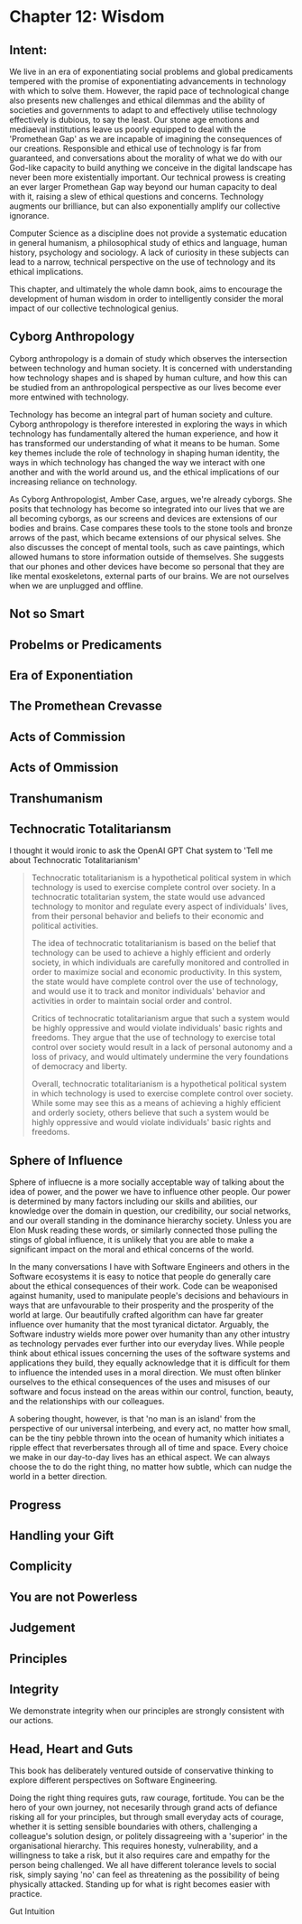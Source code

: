 # Chapter 12: Wisdom

## Intent:
We live in an era of exponentiating social problems and global predicaments tempered with the promise of exponentiating advancements in technology with which to solve them.  However, the rapid pace of technological change also presents new challenges and ethical dilemmas and the ability of societies and governments to adapt to and effectively utilise technology effectively is dubious, to say the least.  Our stone age emotions and mediaeval institutions leave us poorly equipped to deal with the 'Promethean Gap' as we are incapable of imagining the consequences of our creations.  Responsible and ethical use of technology is far from guaranteed, and conversations about the morality of what we do with our God-like capacity to build anything we conceive in the digital landscape has never been more existentially important.  Our technical prowess is creating an ever larger Promethean Gap way beyond our human capacity to deal with it, raising a slew of ethical questions and concerns.  Technology augments our brilliance, but can also exponentially amplify our collective ignorance.

Computer Science as a discipline does not provide a systematic education in general humanism, a philosophical study of ethics and language, human history, psychology and sociology.  A lack of curiosity in these subjects can lead to a narrow, technical perspective on the use of technology and its ethical implications.

This chapter, and ultimately the whole damn book, aims to encourage the development of human wisdom in order to intelligently consider the moral impact of our collective technological genius.

## Cyborg Anthropology
Cyborg anthropology is a domain of study which observes the intersection between technology and human society.  It is concerned with understanding how technology shapes and is shaped by human culture, and how this can be studied from an anthropological perspective as our lives become ever more entwined with technology.

Technology has become an integral part of human society and culture.  Cyborg anthropology is therefore interested in exploring the ways in which technology has fundamentally altered the human experience, and how it has transformed our understanding of what it means to be human.  Some key themes include the role of technology in shaping human identity, the ways in which technology has changed the way we interact with one another and with the world around us, and the ethical implications of our increasing reliance on technology.

As Cyborg Anthropologist, Amber Case, argues, we're already cyborgs.  She posits that technology has become so integrated into our lives that we are all becoming cyborgs, as our screens and devices are extensions of our bodies and brains.  Case compares these tools to the stone tools and bronze arrows of the past, which became extensions of our physical selves.  She also discusses the concept of mental tools, such as cave paintings, which allowed humans to store information outside of themselves. She suggests that our phones and other devices have become so personal that they are like mental exoskeletons, external parts of our brains.  We are not ourselves when we are unplugged and offline.

## Not so Smart

## Probelms or Predicaments

## Era of Exponentiation

## The Promethean Crevasse

## Acts of Commission

## Acts of Ommission

## Transhumanism

## Technocratic Totalitariansm
I thought it would ironic to ask the OpenAI GPT Chat system to 'Tell me about Technocratic Totalitarianism'

> Technocratic totalitarianism is a hypothetical political system in which technology is used to exercise complete control over society. In a technocratic totalitarian system, the state would use advanced technology to monitor and regulate every aspect of individuals' lives, from their personal behavior and beliefs to their economic and political activities.
>
> The idea of technocratic totalitarianism is based on the belief that technology can be used to achieve a highly efficient and orderly society, in which individuals are carefully monitored and controlled in order to maximize social and economic productivity. In this system, the state would have complete control over the use of technology, and would use it to track and monitor individuals' behavior and activities in order to maintain social order and control.
>
> Critics of technocratic totalitarianism argue that such a system would be highly oppressive and would violate individuals' basic rights and freedoms. They argue that the use of technology to exercise total control over society would result in a lack of personal autonomy and a loss of privacy, and would ultimately undermine the very foundations of democracy and liberty.
>
> Overall, technocratic totalitarianism is a hypothetical political system in which technology is used to exercise complete control over society. While some may see this as a means of achieving a highly efficient and orderly society, others believe that such a system would be highly oppressive and would violate individuals' basic rights and freedoms.

## Sphere of Influence
Sphere of influecne is a more socially acceptable way of talking about the idea of power, and the power we have to influence other people.  Our power is determined by many factors including our skills and abilities, our knowledge over the domain in question, our credibility, our social networks, and our overall standing in the dominance hierarchy society.  Unless you are Elon Musk reading these words, or similarly connected those pulling the stings of global influence, it is unlikely that you are able to make a significant impact on the moral and ethical concerns of the world.

In the many conversations I have with Software Engineers and others in the Software ecosystems it is easy to notice that people do generally care about the ethical consequences of their work.  Code can be weaponised against humanity, used to manipulate people's decisions and behaviours in ways that are unfavourable to their prosperity and the prosperity of the world at large.  Our beautifully crafted algorithm can have far greater influence over humanity that the most tyranical dictator.  Arguably, the Software industry wields more power over humanity than any other intustry as technology pervades ever further into our everyday lives.  While people think about ethical issues concerning the uses of the software systems and applications they build, they equally acknowledge that it is difficult for them to influence the intended uses in a moral direction.  We must often blinker ourselves to the ethical consequences of the uses and misuses of our software and focus instead on the areas within our control, function, beauty, and the relationships with our colleagues.

A sobering thought, however, is that 'no man is an island' from the perspective of our universal interbeing, and every act, no matter how small, can be the tiny pebble thrown into the ocean of humanity which initiates a ripple effect that reverbersates through all of time and space.  Every choice we make in our day-to-day lives has an ethical aspect.  We can always choose the to do the right thing, no matter how subtle, which can nudge the world in a better direction.

## Progress

## Handling your Gift

## Complicity

## You are not Powerless

## Judgement

## Principles

## Integrity
We demonstrate integrity when our principles are strongly consistent with our actions.

## Head, Heart and Guts
This book has deliberately ventured outside of conservative thinking to explore different perspectives on Software Engineering.  

Doing the right thing requires guts, raw courage, fortitude.  You can be the hero of your own journey, not necesarily through grand acts of defiance risking all for your principles, but through small everyday acts of courage, whether it is setting sensible boundaries with others, challenging a colleague's solution design, or politely dissagreeing with a 'superior' in the organisational hierarchy.  This requires honesty, vulnerability, and a willingness to take a risk, but it also requires care and empathy for the person being challenged.  We all have different tolerance levels to social risk, simply saying 'no' can feel as threatening as the possibility of being physically attacked.  Standing up for what is right becomes easier with practice.

Gut Intuition
